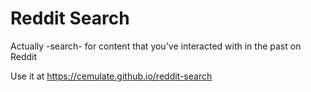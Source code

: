 Reddit Search
=============

Actually -search- for content that you've interacted with in the past on Reddit

Use it at https://cemulate.github.io/reddit-search
